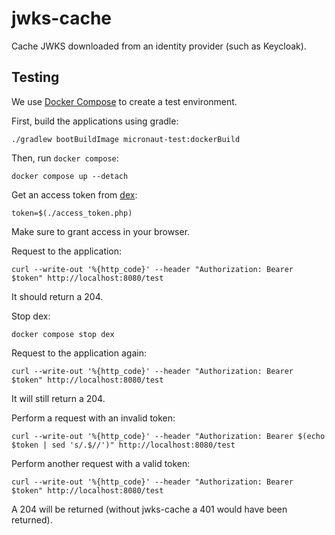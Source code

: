 # jwks-cache

Cache JWKS downloaded from an identity provider (such as Keycloak).

## Testing

We use [Docker Compose](https://docs.docker.com/compose/) to create a test environment.

First, build the applications using gradle:

```shell
./gradlew bootBuildImage micronaut-test:dockerBuild
```

Then, run `docker compose`:

```shell
docker compose up --detach
```

Get an access token from [dex](https://dexidp.io):

```shell
token=$(./access_token.php)
```

Make sure to grant access in your browser.

Request to the application:

```shell
curl --write-out '%{http_code}' --header "Authorization: Bearer $token" http://localhost:8080/test
```

It should return a 204.

Stop dex:

```
docker compose stop dex
```

Request to the application again:

```shell
curl --write-out '%{http_code}' --header "Authorization: Bearer $token" http://localhost:8080/test
```

It will still return a 204.

Perform a request with an invalid token:

```shell
curl --write-out '%{http_code}' --header "Authorization: Bearer $(echo $token | sed 's/.$//')" http://localhost:8080/test
```

Perform another request with a valid token:

```shell
curl --write-out '%{http_code}' --header "Authorization: Bearer $token" http://localhost:8080/test
```

A 204 will be returned (without jwks-cache a 401 would have been returned).

